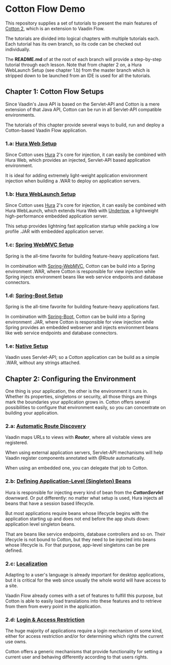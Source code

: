 # Cotton Flow Demo

This repository supplies a set of tutorials to present the main features of [Cotton 2](https://github.com/MantledIllusion/cotton-flow), which is an extension to Vaadin Flow.

The tutorials are divided into logical chapters with multiple tutorials each. Each tutorial has its own branch, so its code can be checked out individually.

The **README.md** of at the root of each branch will provide a step-by-step tutorial through each lesson. Note that from chapter 2 on, a Hura WebLaunch Setup (see chapter 1.b) from the master branch which is stripped down to be launched from an IDE is used for all the tutorials.

## Chapter 1: Cotton Flow Setups

Since Vaadin's Java API is based on the Servlet-API and Cotton is a mere extension of that Java API, Cotton can be run in all Servlet-API compatible environments.

The tutorials of this chapter provide several ways to build, run and deploy a Cotton-based Vaadin Flow application.

### 1.a: [Hura Web Setup](https://github.com/MantledIllusion/cotton-flow-demo/tree/01/a/hura_web_setup)

Since Cotton uses [Hura](https://github.com/MantledIllusion/hura) 2's core for injection, it can easily be combined with Hura Web, which provides an injected, Servlet-API based application environment.

It is ideal for adding extremely light-weight application environment injection when building a .WAR to deploy on application servers.

### 1.b: [Hura WebLaunch Setup](https://github.com/MantledIllusion/cotton-flow-demo/tree/01/b/hura_weblaunch_setup)

Since Cotton uses [Hura](https://github.com/MantledIllusion/hura) 2's core for injection, it can easily be combined with Hura WebLaunch, which extends Hura Web with [Undertow](https://github.com/undertow-io/undertow), a lightweight high-performance embedded application server.

This setup provides lightning fast application startup while packing a low profile .JAR with embedded application server.

### 1.c: [Spring WebMVC Setup](https://github.com/MantledIllusion/cotton-flow-demo/tree/01/c/spring_webmvc_setup)

Spring is the all-time favorite for building feature-heavy applications fast.

In combination with [Spring-WebMVC](https://github.com/spring-projects/spring-framework), Cotton can be build into a Spring environment .WAR, where Cotton is responsible for view injection while Spring injects environment beans like web service endpoints and database connectors.

### 1.d: [Spring-Boot Setup](https://github.com/MantledIllusion/cotton-flow-demo/tree/01/d/spring_boot_setup)

Spring is the all-time favorite for building feature-heavy applications fast.

In combination with [Spring-Boot](https://github.com/spring-projects/spring-boot), Cotton can be build into a Spring environment .JAR, where Cotton is responsible for view injection while Spring provides an embedded webserver and injects environment beans like web service endpoints and database connectors.

### 1.e: [Native Setup](https://github.com/MantledIllusion/cotton-flow-demo/tree/01/e/native_setup)

Vaadin uses Servlet-API; so a Cotton application can be build as a simple .WAR, without any strings attached.

## Chapter 2: Configuring the Environment

One thing is your application, the other is the environment it runs in. Whether its properties, singletons or security, all those things are things mark the boundaries your application grows in. Cotton offers several possibilities to configure that environment easily, so you can concentrate on building your application.

### 2.a: [Automatic Route Discovery](https://github.com/MantledIllusion/cotton-flow-demo/tree/02/a/automatic_route_discovery)

Vaadin maps URLs to views with **_Router_**, where all visitable views are registered. 

When using external application servers, Servlet-API mechanisms will help Vaadin register components annotated with _@Route_ automatically.

When using an embedded one, you can delegate that job to Cotton.

### 2.b: [Defining Application-Level (Singleton) Beans](https://github.com/MantledIllusion/cotton-flow-demo/tree/02/b/define_app_level_beans)

Hura is responsible for injecting every kind of bean from the **_CottonServlet_** downward. Or put differently: no matter what setup is used, Hura injects all beans that have a session based lifecycle.

But most applications require beans whose lifecycle begins with the application starting up and does not end before the app shuts down: application level singleton beans.

That are beans like service endpoints, database controllers and so on. Their lifecycle is not bound to Cotton, but they need to be injected into beans whose lifecycle is. For that purpose, app-level singletons can be pre defined.

### 2.c: [Localization](https://github.com/MantledIllusion/cotton-flow-demo/tree/02/c/localization)

Adapting to a user's language is already important for desktop applications, but it is critical for the web since usually the whole world will have access to a site.

Vaadin Flow already comes with a set of features to fulfill this purpose, but Cotton is able to easily load translations into these features and to retrieve from them from every point in the application.

### 2.d: [Login & Access Restriction](https://github.com/MantledIllusion/cotton-flow-demo/tree/02/d/login_and_access_restriction)

The huge majority of applications require a login mechanism of some kind, either for access restriction and/or for determining which rights the current use owns.

Cotton offers a generic mechanisms that provide functionality for setting a current user and behaving differently according to that users rights.